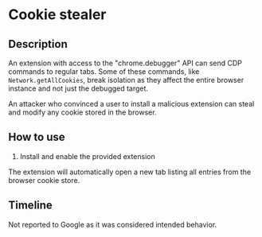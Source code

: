 # Cookie stealer

## Description
An extension with access to the "chrome.debugger" API can send CDP commands
to regular tabs. Some of these commands, like `Network.getAllCookies`, break
isolation as they affect the entire browser instance and not just the
debugged target.

An attacker who convinced a user to install a malicious extension can
steal and modify any cookie stored in the browser.

## How to use
1. Install and enable the provided extension

The extension will automatically open a new tab listing all entries from the
browser cookie store.

## Timeline
Not reported to Google as it was considered intended behavior.
